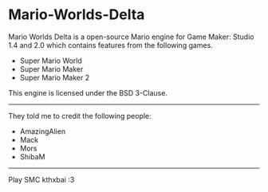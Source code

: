 # Mario-Worlds-Delta

Mario Worlds Delta is a open-source Mario engine for Game Maker: Studio 1.4 and 2.0 which contains features from the following games.

- Super Mario World
- Super Mario Maker
- Super Mario Maker 2

This engine is licensed under the BSD 3-Clause.

------------------------------------------------------------------------------------------

They told me to credit the following people:

- AmazingAlien
- Mack
- Mors
- ShibaM

------------------------------------------------------------------------------------------

Play SMC kthxbai :3

